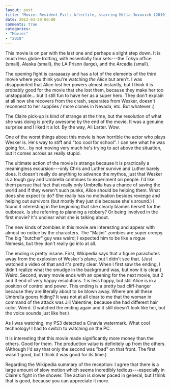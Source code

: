 ```yaml
---
layout: post
title: "Movie: Resident Evil: Afterlife, starring Milla Jovovich (2010)"
date: 2012-03-20 00:00
comments: true
categories:
- "Movies"
- "2010"
---
```


This movie is on par with the last one and perhaps a slight step
down. It is much less globe-trotting, with essentially four
sets---the Tokyo office (small), Alaska (small), the LA Prison
(large), and the Arcadia (small).

The opening fight is caraaaazy and has a lot of the elements of the
third movie where you think you're watching *the Alice* but
aren't. I was disappointed that Alice lost her powers almost
instantly, but I think it is probably good for the movie that she
lost them, because they make her too unstoppable... but it still
fun to have her as a super hero. They don't explain at all how she
recovers from the crash, separates from Wesker, doesn't reconnect
to her supplies / more clones in Nevada, etc. But whatever :)

The Claire pick-up is kind of strange at the time, but the
resolution of what she was doing is pretty awesome by the end of
the movie. It was a genuine surprise and I liked it a lot. By the
way, Ali Larter. Wow.

One of the worst things about this movie is how horrible the actor
who plays Wesker is. He's way to stiff and "too cool for school". I
can see what he was going for... by not moving very much he's
trying to act above the situation, but it comes across as really
stupid.

The ultimate action of the movie is strange because it is
practically a meaningless excursion---only Chris and Luther survive
and Luther barely does. It doesn't really do anything to advance
the mythos, just that Wesker is a tough guy and Umbrella continues
to experiment on people. I'd like them pursue that fact that really
only Umbrella has a chance of saving the world and if they weren't
such punks, Alice should be helping them. What does she expect to
do? She really has no motivation besides revenge and helping out
survivors (but mostly they just die because she's around.) I found
it interesting in the beginning that she clearly blames herself for
the outbreak. Is she referring to planning a robbery? Or being
involved in the first movie? It's unclear what she is talking
about.

The new kinds of zombies in this movie are interesting and appear
with almost no notice by the characters. The "Majini" zombies are
super creepy. The big "butcher" guy was weird; I expected him to be
like a rogue Nemesis, but they don't really go into at all.

The ending is pretty insane. First, Wikipedia says that a figure
parachutes away from the explosion of Wesker's plane, but I didn't
see that. (Just watched a video of that and it's pretty clear. When
I first saw the ending, I didn't realize what the smudge in the
background was, but now it is clear.) Weird. Second, every movie
ends with an opening for the next movie, but 2 and 3 end of very
happy resolutions. 1 is less happy, but still Alice is in a
position of control and power. This ending is a pretty bad
cliff-hanger because they are literally about to be blown
away. Where are all these Umbrella goons hiding? It was not at all
clear to me that the woman in command of the attack was Jill
Valentine, because she had different hair color. Weird. (I watched
the ending again and it still doesn't look like her, but the voice
sounds just like her.)

As I was watching, my PS3 detected a Cinavia watermark. What cool
technology! I had to switch to watching on the PC.

It is interesting that this movie made significantly more money
than the others. Good for them. The production value is definitely
up from the others. (Although I'd say that only the second was
"bad" on that front. The first wasn't good, but I think it was good
for its time.)

Regarding the Wikipedia summary of the reception: I agree that
there is a large amount of slow motion which seems incredibly
tedious---especially in Claire's fight in the shower. The action is
slower paced in general, but I think that is good, because you can
appreciate it more.

